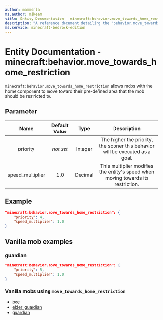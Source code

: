 ```yaml
---
author: mammerla
ms.author: mikeam
title: Entity Documentation - minecraft:behavior.move_towards_home_restriction
description: "A reference document detailing the 'behavior.move_towards_home_restriction' entity goal"
ms.service: minecraft-bedrock-edition
---
```


# Entity Documentation - minecraft:behavior.move_towards_home_restriction

`minecraft:behavior.move_towards_home_restriction` allows mobs with the home component to move toward their pre-defined area that the mob should be restricted to.

## Parameter

| Name| Default Value| Type| Description |
|:-----------:|:-----------:|:-----------:|:-----------:|
| priority|*not set*|Integer|The higher the priority, the sooner this behavior will be executed as a goal.|
| speed_multiplier| 1.0| Decimal| This multiplier modifies the entity's speed when moving towards its restriction. |

## Example

```json
"minecraft:behavior.move_towards_home_restriction": {
    "priority": 4,
    "speed_multiplier": 1.0
}
```

## Vanilla mob examples

### guardian

```json
"minecraft:behavior.move_towards_home_restriction": {
    "priority": 5,
    "speed_multiplier": 1.0
}

```

### Vanilla mobs using `move_towards_home_restriction`

- [bee](../../../../Source/VanillaBehaviorPack_Snippets/entities/bee.md)
- [elder_guardian](../../../../Source/VanillaBehaviorPack_Snippets/entities/elder_guardian.md)
- [guardian](../../../../source/vanillabehaviorpack_snippets/entities/guardian.md)
